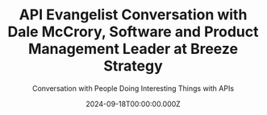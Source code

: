 ---
title: >-
  API Evangelist Conversation with Dale McCrory, Software and Product Management
  Leader at Breeze Strategy
description: >-
  I had a conversation with Dale McCrory, Software and Product Management Leader
  at Breeze Strategy about the business and product manager view of the API
  landscape. I am eager to hear from veteran API product managers like Dale
  about how we convince leadership to invest in APIs, but also API product
  managers. Dale has a healthy view of the business of APIs, and how this
  applies across the many different types of APIs we produce and consume--which
  is something we need more of in the API world to help balance our heavy focus
  on the technology of APIs over the last decade.
date: 2024-09-18T00:00:00.000Z
youtubeId: '-xh__9CqRW4'
guestName: Dale McCrory
guestRole: Software and Product Management Leader
guestCompany: Breeze Strategy
guestIndustry: Consulting
guestImage: /assets/img/people/dale-mcrory-headshot.jpeg
bio: >-
  Internet technologist with deep experience in B2B product management building
  SaaS-based platforms in multiple enterprise domains (education, finance, and
  marketing). I'm passionate about SaaS excellence and have deep knowledge in
  building SaaS products, Kanban agile project management, product strategy,
  building teams, API strategy, data analytics, product messaging, and
  technology standards (PaaS/containers/APIs) that impact the user and developer
  experience.
obfuscated: false
summary: >-
  Making the case for why business leadership should care about APIs, and why
  API product managers are needed.
subtitle: Conversation with People Doing Interesting Things with APIs
audio_file: >-
  https://kinlane-productions2.s3.amazonaws.com/api-evangelist-conversations/api-evangelist-conversation-2024-09-18-dale-mccrory-breeze-strategy.wav
audio_length: 72103702
sound_cloud: >-
  https://soundcloud.com/kinlane/api-evangelist-conversation-with-dale-mccrory-product-management-leader-at-breeze-strategy
duration: '0:13:38'
publish_date: '2024-09-18 15:00:00'
url: >-
  https://conversations.apievangelist.com/sessions/2024-09-18-dale-mccrory-breeze-strategy.html
tags:
  - Consulting
  - Products
  - Business
partnerImage: >-
  https://kinlane-productions2.s3.amazonaws.com/api-evangelist-partners/bump-banner-728.png
partnerUrl: https://bit.ly/3MEOGa9
partnerTitle: The API doc platform for Tech Writers & Engineers
conversation:
  - question: Who are you?
    answer: >-
      Hi. My name is Dale McCrory, and I'm an experienced product manager doing
      A P I S in the enterprise and technology industry. And SAS world for a
      long time and, uh, currently have a consulting company that I started up
      as well, um, to kind of help, help others with their strategies and
      technology strategies. And, uh, and so that's kind of what I've been
      doing, doing this for over 20 years at this point, I think.
  - question: Why should business leadership care about APIs?
    answer: >-
      Yeah, it's, it's a, it's a great question. Um, a lot of times in the, in,
      if we're just talking about the enterprise space before you get into like
      software as a service and that sort of thing, but if you're a normal
      classical enterprise, a lot of your integrations, uh, historically have
      been going directly to databases. You might have a, you might have
      developers who are used to doing it that way. And they've, they've built a
      lot of, a lot of integrations to databases and over time, what happens is
      not only do you lose those developers and, you know, but, but you're also
      losing out on opportunities for business agility. So being able to
      actually use data in different places in a quicker way. And, um, and, and
      this is, and it's a, it's an aspect of how many, how many people need to
      know about change as well. So there's a big change management aspect to
      APIs. It's probably one of the leading, leading needs that you need as a,
      as a business owner in the enterprise world or business manager is like,
      Hey, how do I know that I didn't make a change in system X that impacted
      system Y? Especially when you get a lot, a number of teams working on a
      single, single problem. And then, you know, you always get like, well, why
      didn't, why didn't this team tell me about the change over here? Do you
      know what, like, that's a great question. We should have done that. You
      know, and then someone says, well, if we had a good, really nice API
      around here, we could have actually, you know, made a non breaking change.
      And you would have never, you never would have even known that we made
      that change. Right. And that's a spot that a lot of enterprises are still
      in as their teams are trying to work together. Right. And, and, you know,
      like sticking to, uh, an API first mentality, uh, limits, limits risk. And
      that's a big deal.
  - question: Why do businesses need an API product manager?
    answer: >-
      Yeah. I mean, they're technical configurations, but they have a life cycle
      and that's the key thing. Um, with, with API is the moment you introduce
      an API. So you, you've, you've solved the risk problem by introducing the
      API. So you got the risk problem solved, but now you, you've done, you've
      added this new thing that has a life cycle, has multiple versions, and
      you're gonna have to live with it forever. So even as if one, if your
      business, if your business needs change, this API needs to change in an
      orderly fashion. And, and it needs to be, you know, treated like a
      product. And, you know, that has versions that has a business problem that
      it's solving, you know, that eventually might get deprecated if it's not
      solving the right business problem. And most classical product managers
      aren't able to really get their head wrapped around that. And there is
      direct revenue implications for it, depending on the types of integrations
      you're doing, um, an enterprise might be doing. A strategic integration,
      right? So there's a difference between a strategic integration and
      ecosystem, right? A strategic integration is I'm an enterprise
      corporation, and I'm strategically going to integrate in with one of my
      key suppliers, right? That actually requires a fair level of thought. That
      isn't a UX problem, but it will be around forever. And as your business
      evolves and as your suppliers business evolves, You need to keep iterating
      those systems and
  - question: What are the different types of APIs?
    answer: >-
      That's a, that's a great question. That's a great question because Yes.
      Typically when the first thing a product manager gets hit with APIs is
      just because their developers are building a single page application and
      they need REST APIs to connect to react or something like that. So there's
      a bunch of REST APIs that are built. They're using authentication tied to
      JWT or some front end mechanism. And, you know, and then they're like, Oh,
      we've got APIs. And then someone's like, okay. That's great. Um, that's
      called an internal API, by the way, that's a private internal API. It's
      not designed for public consumption, but then someone's like, okay, we do
      need to do this strategic integration. They're like, well, can we take
      that one that we built for the UI over there to kind of like use it for
      the strategic integration? And the developers are like, no, it really
      wasn't designed for that. And then someone's like, well, how do we
      actually repurpose? I mean, the functionality is there. The contract kind
      of exists. The business process is really cludgy. It'd take like eight API
      calls over here, but we really need an API that does like all that and
      like one API call. And then somebody needs to think that through and
      design that is that an architect, you know, a product manager gets in
      there and says, well, I understand what needs to be in there and what
      doesn't. And that's really what, um, you know, at that particular stage,
      you know, you're looking at before you get to the ecosystems and trying to
      build all sorts of other external public stuff.
  - question: How do you generate value from APIs?
    answer: >-
      Um, well, I mean, traditionally, traditionally the you, an API is
      introduced. For the strategic integration, which is a, which, which is the
      first step in a partner ecosystem, right? Strategics are to your first
      step in a partner ecosystem saying, all right, my business, my sales team,
      my executives say we need to actually have a tight technology relationship
      with this other vendor. Okay. Well, the API product manager says, okay, I
      see the business value of that tight relationship with this, with this set
      or set or multiple one or many vendors, and we're going to build some APIs
      to make sure that we can facilitate those integrations internally. And
      there's a direct business value there because now you have the sales and
      the marketing capacity But when you get into enterprise sales and say well
      We want it We have a lot of problems to solve and we know we can't we
      can't solve all these problems with just a couple strategic vendors you
      know and um And we would really want to enable like any vendor to solve
      these problems on top of our platform Now you switch from an application
      play to a platform play And now you're talking about indirect revenue that
      your sales team is able to acquire new deals because they are able to talk
      about relationships and functionality that they weren't able to do when
      you were just playing in more of an application space and application
      domain.
  - question: Are APIs more than just technical?
    answer: >-
      Yeah, because if you're, if your application or platform has, I don't
      know, 47, 47 features can, if you got 47 features and someone says, well,
      we got to build an API, you have to determine which of those 47 features
      are the ones that drive value and ultimately are going to help sales,
      right? Because you can't like just say, okay, we're going to, because
      you're, you're not, no one's going to give you the time to build out an
      API for all 47 things. Um, and that's a business problem. Um, what's
      important?
  - question: What is the difference between API and SDKs?
    answer: >-
      Yeah, that's a great question. So the API is, is typically built for a
      business purpose to solve a business problem in a specific way, but that
      API needs consumers in order to be successful by itself. The API is just.
      You know, it's just like, you know, a piece of piece of mail that hasn't
      been delivered yet, but the consumers are actually what drives value to
      that. And the SDKs make it easier for those consumers to, to add value to
      your organization. Um, and the, but, but the SDKs themselves are only so
      good. If you wrap an SDK around a poor API, then you're not going to have
      many consumers either. Right. That maybe the API hasn't exposed a couple
      of key features. I've seen this multiple times where there's an API
      strategy, but a couple of the key features aren't there. So no one's
      actually able to really, really use the API, even though the company may
      have invested like a hundred thousand dollars in the whole strategy. So
      far, you know, um, so that's kind of a, um, you know, the SDKs are, are
      the thing that makes it easy to use. Um, and for developers, it's, it's
      called developer experience now in the realm of developer experience and
      developer experience matters because you can get things done quicker. So,
  - question: What keeps you going each day?
    answer: >-
      Yeah, I mean, I, I enjoy solving problems and recognizing that, um, I'm,
      I'm a creator, I'm a builder, right. And the way that things get built in
      a proper way. Is when you have the right contracts in the right, uh,
      abstractions in place. And, um, and APIs are the primary mechanism for
      that. And, um, and it's also, there's a lot of creativity even in the
      world of APIs, depending on whether you're doing event event driven or
      whether you're doing. Bulk APIs and Salesforce is a really good example.
      If you look at Salesforce's. APIs and the, all the variety of APIs that
      Salesforce has produced. They're actually solving different business
      problems for each of their API patterns. And that's really fascinating
      when, to me, that's fascinating to me again, not if other people may not
      geek out about that stuff, but I'm like, man. I know why Salesforce
      introduced that API because they were trying to solve that business
      problem, you know, and that was the only pattern that could do it. Um, so
      that was, um, so that's what I love.
slug: 2024-09-18-dale-mccrory-breeze-strategy
---